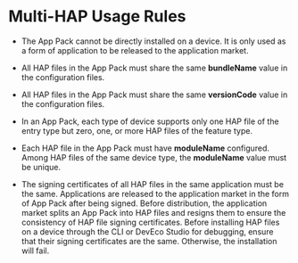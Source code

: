 # Multi-HAP Usage Rules


- The App Pack cannot be directly installed on a device. It is only used as a form of application to be released to the application market.

- All HAP files in the App Pack must share the same **bundleName** value in the configuration files.

- All HAP files in the App Pack must share the same **versionCode** value in the configuration files.

- In an App Pack, each type of device supports only one HAP file of the entry type but zero, one, or more HAP files of the feature type.

- Each HAP file in the App Pack must have **moduleName** configured. Among HAP files of the same device type, the **moduleName** value must be unique.

- The signing certificates of all HAP files in the same application must be the same. Applications are released to the application market in the form of App Pack after being signed. Before distribution, the application market splits an App Pack into HAP files and resigns them to ensure the consistency of HAP file signing certificates. Before installing HAP files on a device through the CLI or DevEco Studio for debugging, ensure that their signing certificates are the same. Otherwise, the installation will fail.
